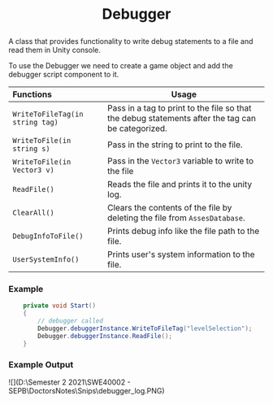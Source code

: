 <h1>
 <p align="center">Debugger</p>
</h1>
A class that provides functionality to write debug statements to a file and read them in Unity console. 

To use the Debugger we need to create a game object and add the debugger script component to it.

| Functions                       | Usage                                                        |
| :------------------------------ | ------------------------------------------------------------ |
| `WriteToFileTag(in string tag)` | Pass in a tag to print to the file so that the debug statements after the tag can be categorized. |
| `WriteToFile(in string s)`      | Pass in the string to print to the file.                     |
| `WriteToFile(in Vector3 v)`     | Pass in the `Vector3` variable to write to the file          |
| `ReadFile()`                    | Reads the file and prints it to the unity log.               |
| `ClearAll()`                    | Clears the contents of the file by deleting the file from `AssesDatabase`. |
| `DebugInfoToFile()`             | Prints debug info like the file path to the file.            |
| `UserSystemInfo()`              | Prints user's system information to the file.                |



### Example 

```C#
    private void Start()
    {
        // debugger called
        Debugger.debuggerInstance.WriteToFileTag("levelSelection"); 
        Debugger.debuggerInstance.ReadFile(); 
    }
```



### Example Output

![](D:\Semester 2 2021\SWE40002 - SEPB\DoctorsNotes\Snips\debugger_log.PNG)</a>

